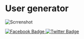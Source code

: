 # User generator

![Scrrenshot](https://i.ibb.co/M82gD24/image.png "Screenhost")

<div id="badges">
<a href="https://www.facebook.com/profile.php?id=100090790984897">
    <img src="https://img.shields.io/badge/facebook-blue?style=for-the-badge&logo=facebook&logoColor=white" alt="Facebook Badge"/>
</a>
<a href="https://twitter.com/stargonist">
    <img src="https://img.shields.io/badge/twitter-blue?style=for-the-badge&logo=twitter&logoColor=white" alt="Twitter Badge"/>
</a>
</div>